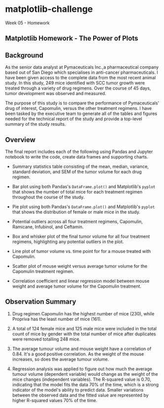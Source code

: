 # matplotlib-challenge
Week 05 - Homework

## Matplotlib Homework - The Power of Plots

## Background

As the senior data analyst at Pymaceuticals Inc.,a pharmaceutical company based out of San Diego which specialises in anti-cancer pharmaceuticals. I have been given access to the complete data from the most recent animal study. In this study, 249 mice identified with SCC tumor growth were treated through a variety of drug regimens. Over the course of 45 days, tumor development was observed and measured.

The purpose of this study is to compare the performance of Pymaceuticals' drug of interest, Capomulin, versus the other treatment regimens. I have been tasked by the executive team to generate all of the tables and figures needed for the technical report of the study and provide a top-level summary of the study results.

## Overview

The final report includes each of the following using Pandas and Jupyter notebook to write the code, create data frames and supporting charts.

* Summary statistics table consisting of the mean, median, variance, standard deviation, and SEM of the tumor volume for each drug regimen.

* Bar plot using both Pandas's `DataFrame.plot()` and Matplotlib's `pyplot` that shows  the number of total mice for each treatment regimen throughout the course of the study.

* Pie plot using both Pandas's `DataFrame.plot()` and Matplotlib's `pyplot` that shows the distribution of female or male mice in the study.

* Potential outliers across all four treatment regimens, Capomulin, Ramicane, Infubinol, and Ceftamin.

* Box and whisker plot of the final tumor volume for all four treatment regimens, highlighting any potential outliers in the plot.

* Line plot of tumor volume vs. time point for for a mouse treated with Capomulin.

* Scatter plot of mouse weight versus average tumor volume for the Capomulin treatment regimen.

* Correlation coefficient and linear regression model between mouse weight and average tumor volume for the Capomulin treatment.

##  Observation Summary

1. Drug regimen Capomulin has the highest number of mice (230), while Propriva has the least number of mice (161).

2. A total of 124 female mice and 125 male mice were included in the total count of mice by gender with the total number of mice after duplicates were removed totalling 248 mice.

3. The average tumour volume and mouse weight have a correlation of 0.84. It's a good positive correlation. As the weight of the mouse increases, so does the average tumour volume.

4. Regression analysis was applied to figure out how much the average tumour volume (dependent variable) would change as the weight of the mice changes (independent variables). The R-squared value is 0.70, indicating that the model fits the data 70% of the time, which is a strong indicator of the model's ability to predict data. Smaller variations between the observed data and the fitted value are represented by higher R-squared values 70% of the time.